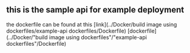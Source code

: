 ## this is the sample api for example deployment
the dockerfile can be found at this 
[link](../Docker/build image using dockerfiles/example-api dockerfiles/Dockerfile)
[dockerfile](../Docker/"build image using dockerfiles"/"example-api dockerfiles"/Dockerfile)
